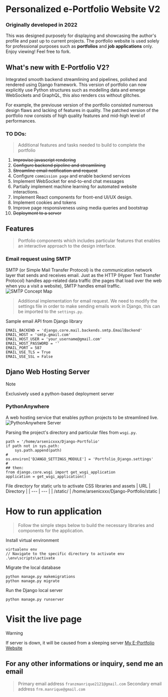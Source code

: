 # Personalized e-Portfolio Website V2

### Originally developed in 2022
This was designed purposely for displaying and showcasing the author's profile and past up to current projects. The portfolio website is used solely for professional purposes such as **portfolios** and **job applications** only. Enjoy viewing! Feel free to fork. 

## What's new with E-Portfolio V2?
Integrated smooth backend streamlining and pipelines, polished and rendered using Django framework. This version of portfolio can now explicitly use Python structures such as modelling data and emerge WebSockets and GraphQL, this also renders css without glitches. 

For example, the previouse version of the portfolio consisted numerous design flaws and lacking of features in quality. The patched version of the portfolio now consists of high quality features and mid-high level of performances.

### TO DOs:
>Additional features and tasks needed to build to complete the portfolio
1. ~~Improvise javascript rendering~~
2. ~~Configure backend pipeline and streamlining~~
3. ~~Streamline email notification and request~~
4. Configure `commission page` and enable backend services
5. Implement WebSocket for end-to-end chat messages
6. Partially implement machine learning for automated website interactions.
7. Implement React components for front-end UI/UX design.
8. Implement cookies and tokens
9. Improve page responsiveness using media queries and bootstrap
10. ~~Deployment to a server~~

## Features
> Portfolio components which includes particular features that enables an interactive approach to the design interface.
### Email request using SMTP
SMTP (or Simple Mail Transfer Protocol) is the communication network layer that sends and receives email. Just as the HTTP (Hyper Text Transfer Protocol) handles app-related data traffic (the pages that load over the web when you a visit a website), SMTP handles email traffic.
![SMTP Concept Map](https://global-uploads.webflow.com/5ebea55066f36f531dec5b32/64cc4a7945d018fd927a9d88_2.webp)

>Additional implementation for email request.
We need to modify the settings file in order to make sending emails work in Django, this can be imported to the `settings.py`.

Sample email API from Django library
```
EMAIL_BACKEND = 'django.core.mail.backends.smtp.EmailBackend'
EMAIL_HOST = 'smtp.gmail.com'
EMAIL_HOST_USER = 'your_username@gmail.com'
EMAIL_HOST_PASSWORD = ''
EMAIL_PORT = 587
EMAIL_USE_TLS = True
EMAIL_USE_SSL = False
```

## Djano Web Hosting Server
>[!Note]
> Exclusively used a python-based deployment server
### PythonAnywhere
A web hosting service that enables python projects to be streamlined live.
![PythonAnywhere Server](https://www.fullstackpython.com/img/logos/pythonanywhere.jpg)

Parsing the project's directory and particular files from `wsgi.py`.
```
path = '/home/arsenicxxx/Django-Portfolio'
if path not in sys.path:
    sys.path.append(path)
#
os.environ['DJANGO_SETTINGS_MODULE'] = 'Portfolio_Django.settings'
#
## then:
from django.core.wsgi import get_wsgi_application
application = get_wsgi_application()
```
File directory for static urls to activate CSS libraries and assets
| URL | Directory |
| --- | --- |
| /static/ | /home/arsenicxxx/Django-Portfolio/static  |

# How to run application
> Follow the simple steps below to build the necessary libraries and components for the application.

Install virtual environment
```
virtualenv env
// Navigate to the specific directory to activate env
.\env\scripts\activate
```
Migrate the local database
```
python manage.py makemigrations
python manage.py migrate
```
Run the Django local server
```
python manage.py runserver
```
# Visit the live page
>[!WARNING]
>If server is down, it will be caused from a sleeping server
[My E-Portfolio Website](http://arsenicxxx.pythonanywhere.com)
## For any other informations or inquiry, send me an email
>Primary email address
`franzmanrique2121@gmail.com`
>Secondary email address
`frm.manrique@gmail.com`